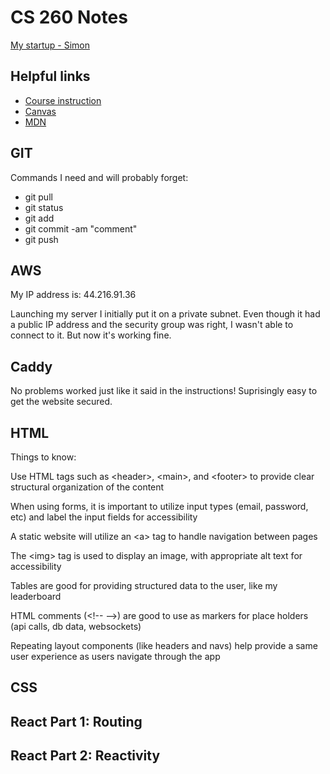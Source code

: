 # CS 260 Notes

[My startup - Simon](https://simon.cs260.click)

## Helpful links

- [Course instruction](https://github.com/webprogramming260)
- [Canvas](https://byu.instructure.com)
- [MDN](https://developer.mozilla.org)

## GIT
Commands I need and will probably forget:
 - git pull
 - git status
 - git add
 - git commit -am "comment"
 - git push

## AWS
My IP address is: 44.216.91.36

Launching my server I initially put it on a private subnet. Even though it had a public IP address and the security group was right, I wasn't able to connect to it. But now it's working fine.

## Caddy

No problems worked just like it said in the instructions! Suprisingly easy to get the website secured.

## HTML
Things to know:

Use HTML tags such as \<header>, \<main>, and \<footer> to provide clear structural organization of the content

When using forms, it is important to utilize input types (email, password, etc) and label the input fields for accessibility

A static website will utilize an \<a> tag to handle navigation between pages

The \<img> tag is used to display an image, with appropriate alt text for accessibility

Tables are good for providing structured data to the user, like my leaderboard

HTML comments (\<!-- -->) are good to use as markers for place holders (api calls, db data, websockets)

Repeating layout components (like headers and navs) help provide a same user experience as users navigate through the app

## CSS

## React Part 1: Routing

## React Part 2: Reactivity
